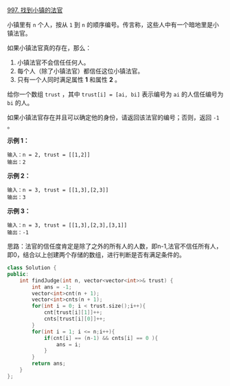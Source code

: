 [997. 找到小镇的法官](https://leetcode.cn/problems/find-the-town-judge/)

小镇里有 `n` 个人，按从 `1` 到 `n` 的顺序编号。传言称，这些人中有一个暗地里是小镇法官。

如果小镇法官真的存在，那么：

1. 小镇法官不会信任任何人。
2. 每个人（除了小镇法官）都信任这位小镇法官。
3. 只有一个人同时满足属性 **1** 和属性 **2** 。

给你一个数组 `trust` ，其中 `trust[i] = [ai, bi]` 表示编号为 `ai` 的人信任编号为 `bi` 的人。

如果小镇法官存在并且可以确定他的身份，请返回该法官的编号；否则，返回 `-1` 。

 

**示例 1：**

```
输入：n = 2, trust = [[1,2]]
输出：2
```

**示例 2：**

```
输入：n = 3, trust = [[1,3],[2,3]]
输出：3
```

**示例 3：**

```
输入：n = 3, trust = [[1,3],[2,3],[3,1]]
输出：-1
```

思路：法官的信任度肯定是除了之外的所有人的人数，即n-1,法官不信任所有人，即0，结合以上创建两个存储的数组，进行判断是否有满足条件的。

```c++
class Solution {
public:
    int findJudge(int n, vector<vector<int>>& trust) {
        int ans = -1;
        vector<int>cnt(n + 1);
        vector<int>cnts(n + 1);
        for(int i = 0; i < trust.size();i++){
            cnt[trust[i][1]]++;
            cnts[trust[i][0]]++;
        }
        for(int i = 1; i <= n;i++){
            if(cnt[i] == (n-1) && cnts[i] == 0 ){
                ans = i;
            }
        }
        return ans;
    }
};
```
